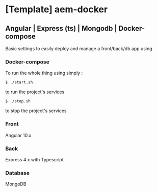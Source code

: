 # [Template] aem-docker

## Angular | Express (ts) | Mongodb | Docker-compose

Basic settings to easily deploy and manage a front/back/db app using

### Docker-compose

To run the whole thing using simply :

```
$ ./start.sh
```
to run the project's services

```
$ ./stop.sh
```
to stop the project's services

### Front

Angular 10.x

### Back

Express 4.x with Typescript

### Database

MongoDB
